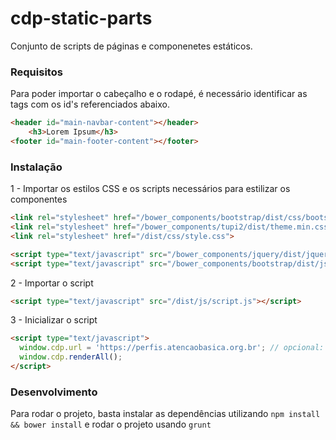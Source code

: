 # cdp-static-parts
Conjunto de scripts de páginas e componenetes estáticos.

### Requisitos
Para poder importar o cabeçalho e o rodapé, é necessário identificar as tags com os id's referenciados abaixo.
```html
<header id="main-navbar-content"></header>
	<h3>Lorem Ipsum</h3>
<footer id="main-footer-content"></footer>
```

### Instalação

1 -  Importar os estilos CSS e os scripts necessários para estilizar os componentes
```html
<link rel="stylesheet" href="/bower_components/bootstrap/dist/css/bootstrap.css">
<link rel="stylesheet" href="/bower_components/tupi2/dist/theme.min.css">
<link rel="stylesheet" href="/dist/css/style.css">

<script type="text/javascript" src="/bower_components/jquery/dist/jquery.min.js"></script>
<script type="text/javascript" src="/bower_components/bootstrap/dist/js/bootstrap.js"></script>
```

2 -  Importar o script
```html
<script type="text/javascript" src="/dist/js/script.js"></script>
```
3 - Inicializar o script
```html
<script type="text/javascript">
  window.cdp.url = 'https://perfis.atencaobasica.org.br'; // opcional: definir a url do backend
  window.cdp.renderAll();
</script>
```

### Desenvolvimento
Para rodar o projeto, basta instalar as dependências utilizando `npm install && bower install` e rodar o projeto usando `grunt`